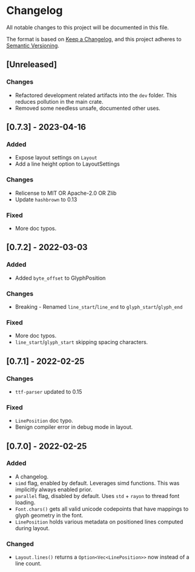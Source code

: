 # Changelog
All notable changes to this project will be documented in this file.

The format is based on [Keep a Changelog](https://keepachangelog.com/en/1.0.0/),
and this project adheres to [Semantic Versioning](https://semver.org/spec/v2.0.0.html).

## [Unreleased]
### Changes
- Refactored development related artifacts into the `dev` folder. This reduces pollution in the main crate.
- Removed some needless unsafe, documented other uses.

## [0.7.3] - 2023-04-16
### Added
- Expose layout settings on `Layout`
- Add a line height option to LayoutSettings
### Changes
- Relicense to MIT OR Apache-2.0 OR Zlib
- Update `hashbrown` to 0.13
### Fixed
- More doc typos.

## [0.7.2] - 2022-03-03
### Added
- Added `byte_offset` to GlyphPosition
### Changes
- Breaking - Renamed `line_start`/`line_end` to `glyph_start`/`glyph_end`
### Fixed
- More doc typos.
- `line_start`/`glyph_start` skipping spacing characters.

## [0.7.1] - 2022-02-25
### Changes
- `ttf-parser` updated to 0.15
### Fixed
- `LinePosition` doc typo.
- Benign compiler error in debug mode in layout.

## [0.7.0] - 2022-02-25
### Added
- A changelog.
- `simd` flag, enabled by default. Leverages simd functions. This was implicitly always enabled prior.
- `parallel` flag, disabled by default. Uses `std` + `rayon` to thread font loading.
- `Font.chars()` gets all valid unicode codepoints that have mappings to glyph geometry in the font.
- `LinePosition` holds various metadata on positioned lines computed during layout.
### Changed
- `Layout.lines()` returns a `Option<Vec<LinePosition>>` now instead of a line count.